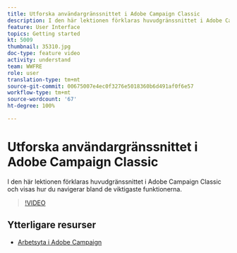 ```yaml
---
title: Utforska användargränssnittet i Adobe Campaign Classic
description: I den här lektionen förklaras huvudgränssnittet i Adobe Campaign Classic och visas hur du navigerar bland de viktigaste funktionerna.
feature: User Interface
topics: Getting started
kt: 5009
thumbnail: 35310.jpg
doc-type: feature video
activity: understand
team: WWFRE
role: user
translation-type: tm+mt
source-git-commit: 00675007e4ec0f3276e5018360b6d491af0f6e57
workflow-type: tm+mt
source-wordcount: '67'
ht-degree: 100%

---
```



# Utforska användargränssnittet i Adobe Campaign Classic

I den här lektionen förklaras huvudgränssnittet i Adobe Campaign Classic och visas hur du navigerar bland de viktigaste funktionerna.

>[!VIDEO](https://video.tv.adobe.com/v/35130?quality=12)

## Ytterligare resurser

* [Arbetsyta i Adobe Campaign](https://docs.adobe.com/content/help/sv-SE/campaign-classic/using/getting-started/starting-with-adobe-campaign/adobe-campaign-workspace.html)

